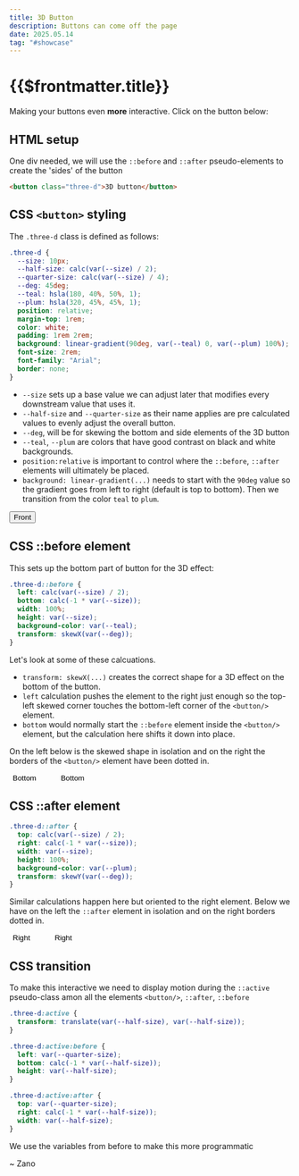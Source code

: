 ```yaml
---
title: 3D Button
description: Buttons can come off the page
date: 2025.05.14
tag: "#showcase"
---
```


<style>
    .front::before{display:none;}
    .front::after{display:none;}
    .bottom{
        background:transparent;
        border:0.1rem dashed var(--teal);
    }
    .bottom::after{
        background:transparent;
        border:0.1rem dashed var(--plum)
    }
    .bottom.isolated{border:none;}
    .bottom.isolated:after{display:none;}
    .right{
        background:transparent;
        border:0.1rem dashed var(--teal);
    }
    .right::before{
        background:transparent;
        border:0.1rem dashed var(--teal);
    }
    .right.isolated{border:none;}
    .right.isolated:before{display:none;}
</style>

# {{$frontmatter.title}}

<Badge :text="$frontmatter.date" />
<Badge :text="$frontmatter.tag" />

Making your buttons even **more** interactive. Click on the button below:

<ThreeDButton />

## HTML setup

One div needed, we will use the `::before` and `::after` pseudo-elements to create the
'sides' of the button

```html
<button class="three-d">3D button</button>
```

## CSS `<button>` styling

The `.three-d` class is defined as follows:

```css
.three-d {
  --size: 10px;
  --half-size: calc(var(--size) / 2);
  --quarter-size: calc(var(--size) / 4);
  --deg: 45deg;
  --teal: hsla(180, 40%, 50%, 1);
  --plum: hsla(320, 45%, 45%, 1);
  position: relative;
  margin-top: 1rem;
  color: white;
  padding: 1rem 2rem;
  background: linear-gradient(90deg, var(--teal) 0, var(--plum) 100%);
  font-size: 2rem;
  font-family: "Arial";
  border: none;
}
```

- `--size` sets up a base value we can adjust later that modifies every downstream value that uses it.
- `--half-size` and `--quarter-size` as their name applies are pre calculated values to evenly adjust the overall button.
- `--deg`, will be for skewing the bottom and side elements of the 3D button
- `--teal`, `--plum` are colors that have good contrast on black and white backgrounds.
- `position:relative` is important to control where the `::before`, `::after` elements will ultimately be placed.
- `background: linear-gradient(...)` needs to start with the `90deg` value so the gradient goes from left to right (default is top to bottom). Then we transition from the color `teal` to `plum`.

<button class="three-d front">Front</button>

## CSS ::before element

This sets up the bottom part of button for the 3D effect:

```css
.three-d::before {
  left: calc(var(--size) / 2);
  bottom: calc(-1 * var(--size));
  width: 100%;
  height: var(--size);
  background-color: var(--teal);
  transform: skewX(var(--deg));
}
```

Let's look at some of these calcuations.

- `transform: skewX(...)` creates the correct shape for a 3D effect on the bottom of the button.
- `left` calculation pushes the element to the right just enough so the top-left skewed corner touches the bottom-left corner of the `<button/>` element.
- `bottom` would normally start the `::before` element inside the `<button/>` element, but the calculation here shifts it down into place.

On the left below is the skewed shape in isolation and on the right the borders of the `<button/>` element have been dotted in.

<div style="display:flex; gap:2rem">
<button class="three-d bottom isolated">Bottom</button>
<button class="three-d bottom">Bottom</button>
</div>

## CSS ::after element

```css
.three-d::after {
  top: calc(var(--size) / 2);
  right: calc(-1 * var(--size));
  width: var(--size);
  height: 100%;
  background-color: var(--plum);
  transform: skewY(var(--deg));
}
```

Similar calculations happen here but oriented to the right element. Below we have on the left the `::after` element in isolation and on the right borders dotted in.

<div style="display:flex; gap:2rem">
<button class="three-d right isolated">Right</button>
<button class="three-d right">Right</button>
</div>

## CSS transition

To make this interactive we need to display motion during the `::active` pseudo-class amon all the elements `<button/>`, `::after`, `::before`

```css
.three-d:active {
  transform: translate(var(--half-size), var(--half-size));
}

.three-d:active:before {
  left: var(--quarter-size);
  bottom: calc(-1 * var(--half-size));
  height: var(--half-size);
}

.three-d:active:after {
  top: var(--quarter-size);
  right: calc(-1 * var(--half-size));
  width: var(--half-size);
}
```

We use the variables from before to make this more programmatic

~ Zano

